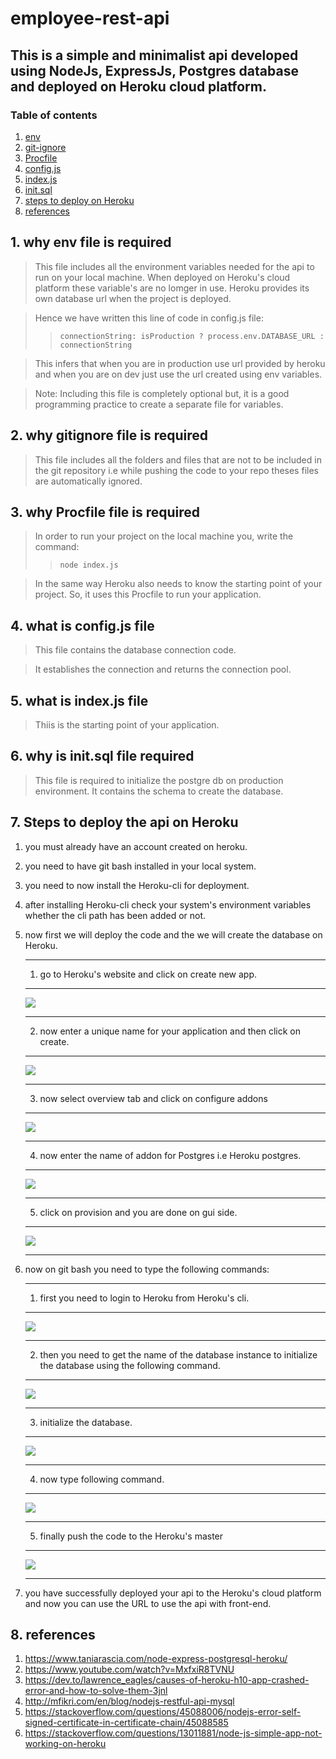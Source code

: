 # employee-rest-api

## This is a simple and minimalist api developed using NodeJs, ExpressJs, Postgres database and deployed on Heroku cloud platform.

### Table of contents
1. [ env ](#env)
2. [ git-ignore ](#gitignore)
3. [ Procfile ](#procfile)
4. [ config.js ](#config)
5. [ index.js ](#index)
6. [ init.sql ](#init)
7. [ steps to deploy on Heroku ](#steps)
8. [ references ](#references)

<a name="env"></a>
## 1. why env file is required

>This file includes all the environment variables needed for the api to run on your local machine.
>When deployed on Heroku's cloud platform these variable's are no lomger in use.
>Heroku provides its own database url when the project is deployed.

> Hence we have written this line of code in config.js file:
>><code>connectionString: isProduction ? process.env.DATABASE_URL : connectionString</code>

> This infers that when you are in production use url provided by heroku and when you are on dev just use the url created using env variables.

>Note: Including this file is completely optional but, it is a good programming practice to create a separate file for variables.


<a name="gitignore"></a>
## 2. why gitignore file is required

>This file includes all the folders and files that are not to be included in the git repository i.e while pushing the code to your repo theses files are automatically ignored.


<a name="procfile"></a>
## 3. why Procfile file is required

>In order to run your project on the local machine you, write the command:
>><code>node index.js</code>

>In the same way Heroku also needs to know the starting point of your project. So, it uses this Procfile to run your application.

<a name="config"></a>
## 4. what is config.js file

>This file contains the database connection code.

>It establishes the connection and returns the connection pool.

<a name="index"></a>
## 5. what is index.js file

>Thiis is the starting point of your application.

<a name="init"></a>
## 6. why is init.sql file required

>This file is required to initialize the postgre db on production environment.
>It contains the schema to create the database.

<a name="steps"></a>
## 7. Steps to deploy the api on Heroku

1. you must already have an account created on heroku.
2. you need to have git bash installed in your local system.
3. you need to now install the Heroku-cli for deployment.
4. after installing Heroku-cli check your system's environment variables whether the cli path has been added or not.
5. now first we will deploy the code and the we will create the database on Heroku.

    * * *  
    1. go to Heroku's website and click on create new app.
    * * *  
    ![](images/heroku_gui_1.png)
    * * *  
    2. now enter a unique name for your application and then click on create.
    * * *  
    ![](images/heroku_gui_2.png)
    * * *  
    3. now select overview tab and click on configure addons
    * * *  
    ![](images/heroku_gui_3.png)
    * * *  
    4. now enter the name of addon for Postgres i.e Heroku postgres.
    * * *  
    ![](images/heroku_gui_4.png)
    * * *  
    5. click on provision and you are done on gui side.
    * * *  
    ![](images/heroku_gui_5.png)
    * * *
    
6. now on git bash you need to type the following commands:
    * * *
    1. first you need to login to Heroku from Heroku's cli.
    * * *
    ![](images/1.png)
    * * *
    2. then you need to get the name of the database instance to initialize the database using the following command.
    * * *
    ![](images/2.png)
    * * *
    3. initialize the database.
    * * *
    ![](images/3.png)
    * * *
    4. now type following command.
    * * *
    ![](images/4.png)
    * * *
    5. finally push the code to the Heroku's master
    * * *
    ![](images/5.png)
    * * *
7. you have successfully deployed your api to the Heroku's cloud platform and now you can use the URL to use the api with front-end.

<a name="references"></a>
## 8. references

1. https://www.taniarascia.com/node-express-postgresql-heroku/
2. https://www.youtube.com/watch?v=MxfxiR8TVNU
3. https://dev.to/lawrence_eagles/causes-of-heroku-h10-app-crashed-error-and-how-to-solve-them-3jnl
4. http://mfikri.com/en/blog/nodejs-restful-api-mysql
5. https://stackoverflow.com/questions/45088006/nodejs-error-self-signed-certificate-in-certificate-chain/45088585
6. https://stackoverflow.com/questions/13011881/node-js-simple-app-not-working-on-heroku
